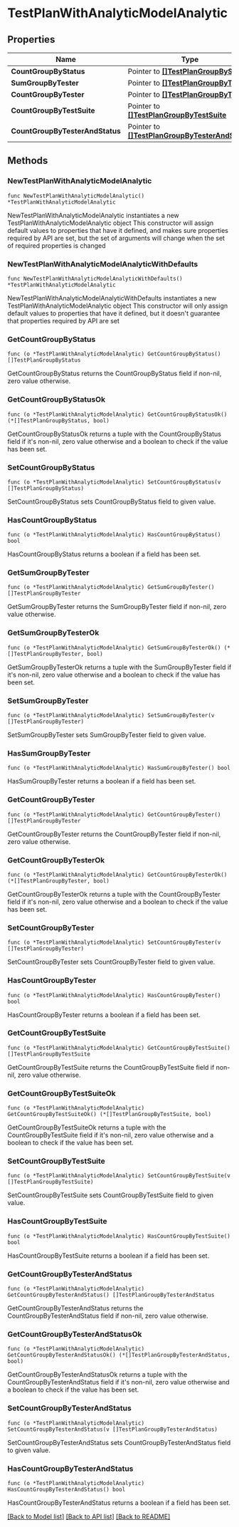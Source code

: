 # TestPlanWithAnalyticModelAnalytic

## Properties

Name | Type | Description | Notes
------------ | ------------- | ------------- | -------------
**CountGroupByStatus** | Pointer to [**[]TestPlanGroupByStatus**](TestPlanGroupByStatus.md) |  | [optional] 
**SumGroupByTester** | Pointer to [**[]TestPlanGroupByTester**](TestPlanGroupByTester.md) |  | [optional] 
**CountGroupByTester** | Pointer to [**[]TestPlanGroupByTester**](TestPlanGroupByTester.md) |  | [optional] 
**CountGroupByTestSuite** | Pointer to [**[]TestPlanGroupByTestSuite**](TestPlanGroupByTestSuite.md) |  | [optional] 
**CountGroupByTesterAndStatus** | Pointer to [**[]TestPlanGroupByTesterAndStatus**](TestPlanGroupByTesterAndStatus.md) |  | [optional] 

## Methods

### NewTestPlanWithAnalyticModelAnalytic

`func NewTestPlanWithAnalyticModelAnalytic() *TestPlanWithAnalyticModelAnalytic`

NewTestPlanWithAnalyticModelAnalytic instantiates a new TestPlanWithAnalyticModelAnalytic object
This constructor will assign default values to properties that have it defined,
and makes sure properties required by API are set, but the set of arguments
will change when the set of required properties is changed

### NewTestPlanWithAnalyticModelAnalyticWithDefaults

`func NewTestPlanWithAnalyticModelAnalyticWithDefaults() *TestPlanWithAnalyticModelAnalytic`

NewTestPlanWithAnalyticModelAnalyticWithDefaults instantiates a new TestPlanWithAnalyticModelAnalytic object
This constructor will only assign default values to properties that have it defined,
but it doesn't guarantee that properties required by API are set

### GetCountGroupByStatus

`func (o *TestPlanWithAnalyticModelAnalytic) GetCountGroupByStatus() []TestPlanGroupByStatus`

GetCountGroupByStatus returns the CountGroupByStatus field if non-nil, zero value otherwise.

### GetCountGroupByStatusOk

`func (o *TestPlanWithAnalyticModelAnalytic) GetCountGroupByStatusOk() (*[]TestPlanGroupByStatus, bool)`

GetCountGroupByStatusOk returns a tuple with the CountGroupByStatus field if it's non-nil, zero value otherwise
and a boolean to check if the value has been set.

### SetCountGroupByStatus

`func (o *TestPlanWithAnalyticModelAnalytic) SetCountGroupByStatus(v []TestPlanGroupByStatus)`

SetCountGroupByStatus sets CountGroupByStatus field to given value.

### HasCountGroupByStatus

`func (o *TestPlanWithAnalyticModelAnalytic) HasCountGroupByStatus() bool`

HasCountGroupByStatus returns a boolean if a field has been set.

### GetSumGroupByTester

`func (o *TestPlanWithAnalyticModelAnalytic) GetSumGroupByTester() []TestPlanGroupByTester`

GetSumGroupByTester returns the SumGroupByTester field if non-nil, zero value otherwise.

### GetSumGroupByTesterOk

`func (o *TestPlanWithAnalyticModelAnalytic) GetSumGroupByTesterOk() (*[]TestPlanGroupByTester, bool)`

GetSumGroupByTesterOk returns a tuple with the SumGroupByTester field if it's non-nil, zero value otherwise
and a boolean to check if the value has been set.

### SetSumGroupByTester

`func (o *TestPlanWithAnalyticModelAnalytic) SetSumGroupByTester(v []TestPlanGroupByTester)`

SetSumGroupByTester sets SumGroupByTester field to given value.

### HasSumGroupByTester

`func (o *TestPlanWithAnalyticModelAnalytic) HasSumGroupByTester() bool`

HasSumGroupByTester returns a boolean if a field has been set.

### GetCountGroupByTester

`func (o *TestPlanWithAnalyticModelAnalytic) GetCountGroupByTester() []TestPlanGroupByTester`

GetCountGroupByTester returns the CountGroupByTester field if non-nil, zero value otherwise.

### GetCountGroupByTesterOk

`func (o *TestPlanWithAnalyticModelAnalytic) GetCountGroupByTesterOk() (*[]TestPlanGroupByTester, bool)`

GetCountGroupByTesterOk returns a tuple with the CountGroupByTester field if it's non-nil, zero value otherwise
and a boolean to check if the value has been set.

### SetCountGroupByTester

`func (o *TestPlanWithAnalyticModelAnalytic) SetCountGroupByTester(v []TestPlanGroupByTester)`

SetCountGroupByTester sets CountGroupByTester field to given value.

### HasCountGroupByTester

`func (o *TestPlanWithAnalyticModelAnalytic) HasCountGroupByTester() bool`

HasCountGroupByTester returns a boolean if a field has been set.

### GetCountGroupByTestSuite

`func (o *TestPlanWithAnalyticModelAnalytic) GetCountGroupByTestSuite() []TestPlanGroupByTestSuite`

GetCountGroupByTestSuite returns the CountGroupByTestSuite field if non-nil, zero value otherwise.

### GetCountGroupByTestSuiteOk

`func (o *TestPlanWithAnalyticModelAnalytic) GetCountGroupByTestSuiteOk() (*[]TestPlanGroupByTestSuite, bool)`

GetCountGroupByTestSuiteOk returns a tuple with the CountGroupByTestSuite field if it's non-nil, zero value otherwise
and a boolean to check if the value has been set.

### SetCountGroupByTestSuite

`func (o *TestPlanWithAnalyticModelAnalytic) SetCountGroupByTestSuite(v []TestPlanGroupByTestSuite)`

SetCountGroupByTestSuite sets CountGroupByTestSuite field to given value.

### HasCountGroupByTestSuite

`func (o *TestPlanWithAnalyticModelAnalytic) HasCountGroupByTestSuite() bool`

HasCountGroupByTestSuite returns a boolean if a field has been set.

### GetCountGroupByTesterAndStatus

`func (o *TestPlanWithAnalyticModelAnalytic) GetCountGroupByTesterAndStatus() []TestPlanGroupByTesterAndStatus`

GetCountGroupByTesterAndStatus returns the CountGroupByTesterAndStatus field if non-nil, zero value otherwise.

### GetCountGroupByTesterAndStatusOk

`func (o *TestPlanWithAnalyticModelAnalytic) GetCountGroupByTesterAndStatusOk() (*[]TestPlanGroupByTesterAndStatus, bool)`

GetCountGroupByTesterAndStatusOk returns a tuple with the CountGroupByTesterAndStatus field if it's non-nil, zero value otherwise
and a boolean to check if the value has been set.

### SetCountGroupByTesterAndStatus

`func (o *TestPlanWithAnalyticModelAnalytic) SetCountGroupByTesterAndStatus(v []TestPlanGroupByTesterAndStatus)`

SetCountGroupByTesterAndStatus sets CountGroupByTesterAndStatus field to given value.

### HasCountGroupByTesterAndStatus

`func (o *TestPlanWithAnalyticModelAnalytic) HasCountGroupByTesterAndStatus() bool`

HasCountGroupByTesterAndStatus returns a boolean if a field has been set.


[[Back to Model list]](../README.md#documentation-for-models) [[Back to API list]](../README.md#documentation-for-api-endpoints) [[Back to README]](../README.md)


